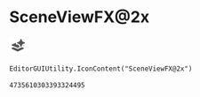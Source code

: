 # SceneViewFX@2x
![](/img/SceneViewFX@2x.png)

``` CSharp
EditorGUIUtility.IconContent("SceneViewFX@2x")
```
```
4735610303393324495
```
